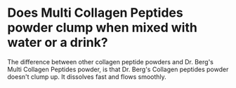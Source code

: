 # Does Multi Collagen Peptides powder clump when mixed with water or a drink?

The difference between other collagen peptide powders and Dr. Berg's Multi Collagen Peptides powder, is that Dr. Berg's Collagen peptides powder doesn't clump up. It dissolves fast and flows smoothly.